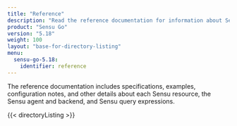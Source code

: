 ```yaml
---
title: "Reference"
description: "Read the reference documentation for information about Sensu resources, specifications, and example configurations."
product: "Sensu Go"
version: "5.18"
weight: 100
layout: "base-for-directory-listing"
menu:
  sensu-go-5.18:
    identifier: reference
---
```


The reference documentation includes specifications, examples, configuration notes, and other details about each Sensu resource, the Sensu agent and backend, and Sensu query expressions.

{{< directoryListing >}}
